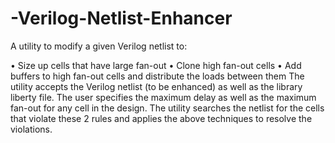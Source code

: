 # -Verilog-Netlist-Enhancer
A utility to modify a given Verilog netlist to:

• Size up cells that have large fan-out
• Clone high fan-out cells
• Add buffers to high fan-out cells and distribute the loads between them
The utility accepts the Verilog netlist (to be enhanced) as well as the library liberty file. The user specifies the maximum
delay as well as the maximum fan-out for any cell in the design. The utility searches the netlist for the cells that violate
these 2 rules and applies the above techniques to resolve the violations.
